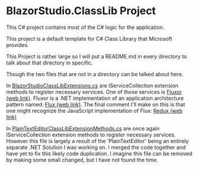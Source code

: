 ﻿# BlazorStudio.ClassLib Project
This C# project contains most of the C# logic for the application.

This project is a default template for C# Class Library that Microsoft provides.

This Project is rather large so I will put a README.md in every directory to talk about that directory in specific.

Though the two files that are not in a directory can be talked about here.

In [BlazorStudioClassLibExtensions.cs](/BlazorStudio.ClassLib/BlazorStudioClassLibExtensions.cs) are IServiceCollection extension methods to register necessary services. One of those services is [Fluxor (web link)](https://github.com/mrpmorris/Fluxor). Fluxor is a .NET implementation of an application architecture pattern named: [Flux (web link)](https://facebook.github.io/flux/). The final comment I'll make on this is that one might recognize the JavaScript implementation of Flux: [Redux (web link)](https://redux.js.org/)

In [PlainTextEditorClassLibExtensionMethods.cs](/BlazorStudio.ClassLib/PlainTextEditorClassLibExtensionMethods.cs) are once again IServiceCollection extension methods to register necessary services. However this file is largely a result of the 'PlainTextEditor' being an entirely separate .NET Solution I was working on. I merged the code together and have yet to fix this likely code duplication. I imagine this file can be removed by making some small changed, but I have not found the time.
